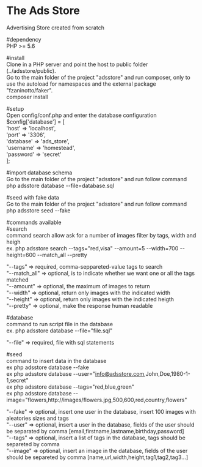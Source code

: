 # The Ads Store  
Advertising Store created from scratch  

#dependency  
PHP >= 5.6  

#install  
Clone in a PHP server and point the host to public folder (../adsstore/public).  
Go to the main folder of the project "adsstore" and run composer, only to use the autoload for namespaces and the external package "fzaninotto/faker".  
composer install

#setup  
Open config/conf.php and enter the database configuration  
$config['database'] = [  
    'host'       => 'localhost',  
    'port'       => '3306',  
    'database'   => 'ads_store',  
    'username'   => 'homestead',  
    'password'   => 'secret'  
];  

#import database schema  
Go to the main folder of the project "adsstore" and run follow command  
php adsstore database --file=database.sql  

#seed with fake data  
Go to the main folder of the project "adsstore" and run follow command  
php adsstore seed --fake  

#commands available  
#search  
command search allow ask for a number of images filter by tags, width and heigh  
ex.  php adsstore search --tags="red,visa" --amount=5 --width=700 --height=600 --match_all --pretty  

"--tags" => required, comma-seppareted-value tags to search  
"--match_all" => optional, is to indicate whether we want one or all the tags matched  
"--amount" => optional, the maximum of images to return  
"--width" => optional, return only images with the indicated width  
"--height" => optional, return only images with the indicated heigth  
"--pretty" => optional, make the response human readable  

#database  
command to run script file in the database  
ex. php adsstore database --file="file.sql"  

"--file" => required, file with sql statements  

#seed  
command to insert data in the database  
ex php adsstore database --fake  
ex php adsstore database --user="info@adsstore.com,John,Doe,1980-1-1,secret"  
ex php adsstore database --tags="red,blue,green"  
ex php adsstore database --image="flowers,http://images/flowers.jpg,500,600,red,country,flowers"  

"--fake" => optional, insert one user in the database, insert 100 images with aleatories sizes and tags  
"--user" => optional, insert a user in the database, fields of the user should be separated by comma [email,firstname,lastname,birthday,password]  
"--tags" => optional, insert a list of tags in the database, tags should be separeted by comma  
"--image" => optional, insert an image in the database, fields of the user should be separeted by comma [name,url,width,height,tag1,tag2,tag3...]  






